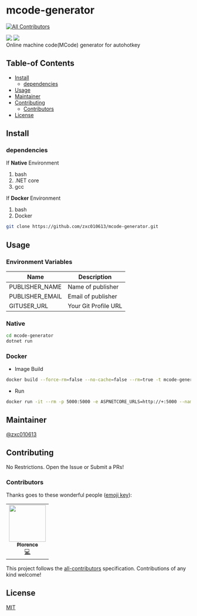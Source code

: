 # mcode-generator
<!-- ALL-CONTRIBUTORS-BADGE:START - Do not remove or modify this section -->
[![All Contributors](https://img.shields.io/badge/all_contributors-1-orange.svg?style=flat-square)](#contributors-)
<!-- ALL-CONTRIBUTORS-BADGE:END -->
[![](https://img.shields.io/badge/readme%20style-standard-green)](https://github.com/RichardLitt/standard-readme)
![](https://img.shields.io/github/repo-size/zxc010613/mcode-generator)  
Online machine code(MCode) generator for autohotkey

## Table-of Contents
- [Install](#Install)
    - [dependencies](#dependencies)
- [Usage](#Usage)
- [Maintainer](#Maintainer)
- [Contributing](#Contributing)
    - [Contributors](#Contributors)
- [License](#License)

## Install

### dependencies
If __Native__ Environment
1. bash
2. .NET core
3. gcc

If __Docker__ Environment
1. bash
2. Docker

```bash
git clone https://github.com/zxc010613/mcode-generator.git
```
## Usage
### Environment Variables
|Name|Description|
-----|-----------|
|PUBLISHER_NAME|Name of publisher|
|PUBLISHER_EMAIL|Email of publisher|
|GITUSER_URL|Your Git Profile URL|
### Native
```bash
cd mcode-generator
dotnet run
```

### Docker
- Image Build
```bash
docker build --force-rm=false --no-cache=false --rm=true -t mcode-generator:latest .
```
- Run
```bash
docker run -it --rm -p 5000:5000 -e ASPNETCORE_URLS=http://+:5000 --name mcode-generator1 mcode-generator:latest
```
## Maintainer
[@zxc010613](https://github.com/zxc010613)

## Contributing
No Restrictions. Open the Issue or Submit a PRs!  

### Contributors
Thanks goes to these wonderful people ([emoji key](https://allcontributors.org/docs/en/emoji-key)):  
<!-- ALL-CONTRIBUTORS-LIST:START - Do not remove or modify this section -->
<!-- prettier-ignore-start -->
<!-- markdownlint-disable -->
<table>
  <tr>
    <td align="center"><a href="http://plorence.kr/"><img src="https://avatars3.githubusercontent.com/u/29756197?v=4" width="100px;" alt=""/><br /><sub><b>Plorence</b></sub></a><br /><a href="https://github.com/zxc010613/mcode-generator/commits?author=zxc010613" title="Code">💻</a></td>
  </tr>
</table>

<!-- markdownlint-enable -->
<!-- prettier-ignore-end -->
<!-- ALL-CONTRIBUTORS-LIST:END -->
This project follows the [all-contributors](https://github.com/all-contributors/all-contributors) specification. Contributions of any kind welcome!
## License
[MIT](./LICENSE)
